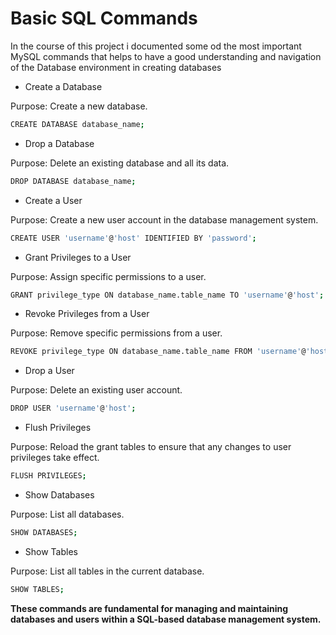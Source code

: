 # Basic SQL Commands

In the course of this project i documented some od the most important MySQL commands that helps to have a good understanding and navigation of the Database environment in creating databases

- Create a Database

Purpose: Create a new database.

```bash
CREATE DATABASE database_name;
```

- Drop a Database

Purpose: Delete an existing database and all its data.

```bash
DROP DATABASE database_name;
```

- Create a User

Purpose: Create a new user account in the database management system.

```bash
CREATE USER 'username'@'host' IDENTIFIED BY 'password';
```
- Grant Privileges to a User
  
Purpose: Assign specific permissions to a user.

```bash
GRANT privilege_type ON database_name.table_name TO 'username'@'host';
```
- Revoke Privileges from a User
  
Purpose: Remove specific permissions from a user.

```bash
REVOKE privilege_type ON database_name.table_name FROM 'username'@'host';
```
- Drop a User

Purpose: Delete an existing user account.

```bash
DROP USER 'username'@'host';
```

- Flush Privileges
  
Purpose: Reload the grant tables to ensure that any changes to user privileges take effect.

```bash
FLUSH PRIVILEGES;
```

- Show Databases
  
Purpose: List all databases.

```bash
SHOW DATABASES;
```

- Show Tables
  
Purpose: List all tables in the current database.

```bash
SHOW TABLES;
```

**These commands are fundamental for managing and maintaining databases and users within a SQL-based database management system.**
